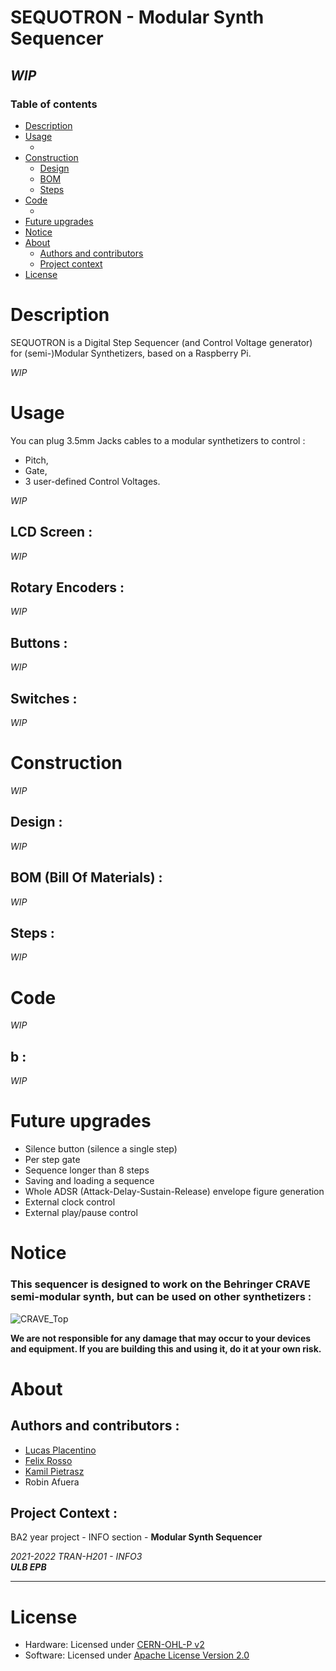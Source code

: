 # SEQUOTRON - Modular Synth Sequencer
## *WIP*
### Table of contents

<!--ts-->
   * [Description](#description)
   * [Usage](#usage)
      * [](#)
   * [Construction](#construction)
      * [Design](#design)
      * [BOM](#bom-bill-of-materials)
      * [Steps](#steps)
   * [Code](#code)
      * [](#)
   * [Future upgrades](#future-upgrades)
   * [Notice](#notice)
   * [About](#about)
      * [Authors and contributors](#authors-and-contributors)
      * [Project context](#project-context)
   * [License](#license)

<!--te-->

# Description
SEQUOTRON is a Digital Step Sequencer (and Control Voltage generator) for (semi-)Modular Synthetizers, based on a Raspberry Pi.  

*WIP*
# Usage
You can plug 3.5mm Jacks cables to a modular synthetizers to control :
- Pitch,
- Gate,
- 3 user-defined Control Voltages.  

*WIP*
## LCD Screen :
*WIP*

## Rotary Encoders :
*WIP*

## Buttons :
*WIP*

## Switches :
*WIP*

# Construction
*WIP*
## Design :
*WIP*
## BOM (Bill Of Materials) :
*WIP*
## Steps :
*WIP*

# Code
*WIP*
## b :
*WIP*

# Future upgrades
- Silence button (silence a single step)
- Per step gate
- Sequence longer than 8 steps
- Saving and loading a sequence
- Whole ADSR (Attack-Delay-Sustain-Release) envelope figure generation
- External clock control
- External play/pause control

# Notice

### This sequencer is designed to work on the Behringer CRAVE semi-modular synth, but can be used on other synthetizers :

![CRAVE_Top](https://user-images.githubusercontent.com/23436953/137537161-592bf523-0215-4223-ab55-275d13cd8a0b.png)

**We are not responsible for any damage that may occur to your devices and equipment. If you are building this and using it, do it at your own risk.**


# About

## Authors and contributors :
- [Lucas Placentino](https://github.com/lucasplacentino)
- [Felix Rosso](https://github.com/felixlebg)
- [Kamil Pietrasz](https://github.com/NexieSlowo)
- Robin Afuera

## Project Context :
BA2 year project - INFO section - **Modular Synth Sequencer**

*2021-2022 TRAN-H201 - INFO3* <br>
***ULB EPB***

------------------------------------------------

# License
- Hardware: Licensed under [CERN-OHL-P v2](https://github.com/LucasPlacentino/SEQUOTRON/blob/main/hardware/LICENSE)
- Software: Licensed under [Apache License Version 2.0](https://github.com/LucasPlacentino/SEQUOTRON/blob/main/code/LICENSE)
